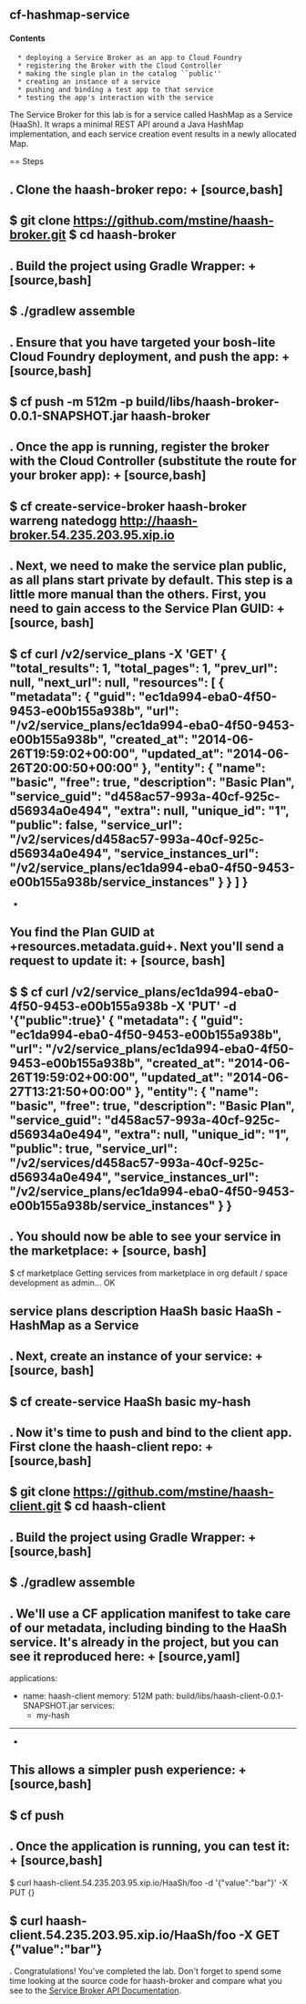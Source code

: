 ## cf-hashmap-service

#### Contents
```
  * deploying a Service Broker as an app to Cloud Foundry
  * registering the Broker with the Cloud Controller
  * making the single plan in the catalog ``public''
  * creating an instance of a service
  * pushing and binding a test app to that service
  * testing the app's interaction with the service
```

The Service Broker for this lab is for a service called HashMap as a Service (HaaSh). It wraps a minimal REST API around a Java HashMap implementation, and each service creation event results in a newly allocated Map.

== Steps

. Clone the haash-broker repo:
+
[source,bash]
----
$ git clone https://github.com/mstine/haash-broker.git
$ cd haash-broker
----

. Build the project using Gradle Wrapper:
+
[source,bash]
----
$ ./gradlew assemble
----

. Ensure that you have targeted your bosh-lite Cloud Foundry deployment, and push the app:
+
[source,bash]
----
$ cf push -m 512m -p build/libs/haash-broker-0.0.1-SNAPSHOT.jar haash-broker
----

. Once the app is running, register the broker with the Cloud Controller (substitute the route for your broker app):
+
[source,bash]
----
$ cf create-service-broker haash-broker warreng natedogg http://haash-broker.54.235.203.95.xip.io
----

. Next, we need to make the service plan public, as all plans start private by default. This step is a little more manual than the others. First, you need to gain access to the Service Plan GUID:
+
[source, bash]
----
$ cf curl /v2/service_plans -X 'GET'
{
  "total_results": 1,
  "total_pages": 1,
  "prev_url": null,
  "next_url": null,
  "resources": [
    {
      "metadata": {
        "guid": "ec1da994-eba0-4f50-9453-e00b155a938b",
        "url": "/v2/service_plans/ec1da994-eba0-4f50-9453-e00b155a938b",
        "created_at": "2014-06-26T19:59:02+00:00",
        "updated_at": "2014-06-26T20:00:50+00:00"
      },
      "entity": {
        "name": "basic",
        "free": true,
        "description": "Basic Plan",
        "service_guid": "d458ac57-993a-40cf-925c-d56934a0e494",
        "extra": null,
        "unique_id": "1",
        "public": false,
        "service_url": "/v2/services/d458ac57-993a-40cf-925c-d56934a0e494",
        "service_instances_url": "/v2/service_plans/ec1da994-eba0-4f50-9453-e00b155a938b/service_instances"      }    }
  ]
}
----
+
You find the Plan GUID at +resources.metadata.guid+. Next you'll send a request to update it:
+
[source, bash]
----
$ $ cf curl /v2/service_plans/ec1da994-eba0-4f50-9453-e00b155a938b -X 'PUT' -d '{"public":true}'
{
  "metadata": {
    "guid": "ec1da994-eba0-4f50-9453-e00b155a938b",
    "url": "/v2/service_plans/ec1da994-eba0-4f50-9453-e00b155a938b",
    "created_at": "2014-06-26T19:59:02+00:00",
    "updated_at": "2014-06-27T13:21:50+00:00"
  },
  "entity": {
    "name": "basic",
    "free": true,
    "description": "Basic Plan",
    "service_guid": "d458ac57-993a-40cf-925c-d56934a0e494",
    "extra": null,
    "unique_id": "1",
    "public": true,
    "service_url": "/v2/services/d458ac57-993a-40cf-925c-d56934a0e494",
    "service_instances_url": "/v2/service_plans/ec1da994-eba0-4f50-9453-e00b155a938b/service_instances"
  }
}
----

. You should now be able to see your service in the marketplace:
+
[source, bash]
----
$ cf marketplace
Getting services from marketplace in org default / space development as admin...
OK

service   plans   description
HaaSh     basic   HaaSh - HashMap as a Service
----

. Next, create an instance of your service:
+
[source, bash]
----
$ cf create-service HaaSh basic my-hash
----

. Now it's time to push and bind to the client app. First clone the haash-client repo:
+
[source,bash]
----
$ git clone https://github.com/mstine/haash-client.git
$ cd haash-client
----

. Build the project using Gradle Wrapper:
+
[source,bash]
----
$ ./gradlew assemble
----

. We'll use a CF application manifest to take care of our metadata, including binding to the HaaSh service. It's already in the project, but you can see it reproduced here:
+
[source,yaml]
----
applications:
- name: haash-client
  memory: 512M
  path: build/libs/haash-client-0.0.1-SNAPSHOT.jar
  services:
  - my-hash
----
+
This allows a simpler push experience:
+
[source,bash]
----
$ cf push
----

. Once the application is running, you can test it:
+
[source,bash]
----
$ curl haash-client.54.235.203.95.xip.io/HaaSh/foo -d '{"value":"bar"}' -X PUT
{}

$ curl haash-client.54.235.203.95.xip.io/HaaSh/foo -X GET
{"value":"bar"}
----

. Congratulations! You've completed the lab. Don't forget to spend some time looking at the source code for haash-broker and compare what you see to the [Service Broker API Documentation](http://docs.cloudfoundry.org/services/api.html).
